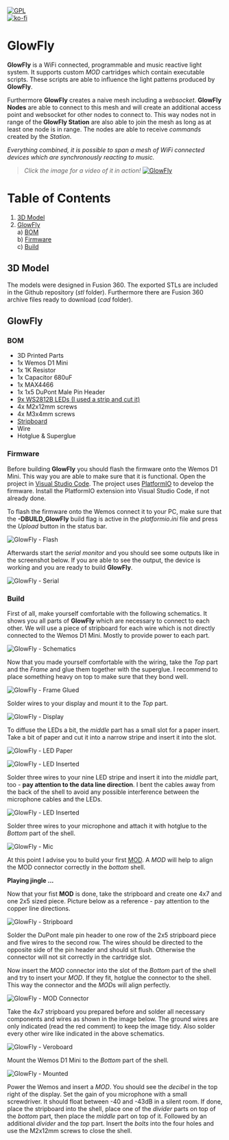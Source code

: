 [![GPL](https://img.shields.io/github/license/glowfly/glowfly_station)](https://github.com/glowfly/glowfly_station/blob/master/LICENSE)   
[![ko-fi](https://www.ko-fi.com/img/githubbutton_sm.svg)](https://ko-fi.com/A0A01MQZP)

# GlowFly
**GlowFly** is a WiFi connected, programmable and music reactive light system. It supports custom *MOD* cartridges which contain executable scripts. These scripts are able to influence the light patterns produced by **GlowFly**.

Furthermore **GlowFly** creates a naive mesh including a *websocket*. **GlowFly Nodes** are able to connect to this mesh and will create an additional access point and websocket for other nodes to connect to. This way nodes not in range of the **GlowFly Station** are also able to join the mesh as long as at least one node is in range. The nodes are able to receive *commands* created by the *Station*.

*Everything combined, it is possible to span a mesh of WiFi connected devices which are synchronously reacting to music.*

> *Click the image for a video of it in action!*
[![GlowFly](https://raw.githubusercontent.com/glowfly/glowfly_station/master/img/cover2.jpg)](https://www.youtube.com/watch?v=Lw6lD8utsBI)

# Table of Contents
1. [3D Model](#3d-model)
2. [GlowFly](#GlowFly)  
    a) [BOM](#bom)  
    b) [Firmware](#firmware)  
    c) [Build](#build)

## 3D Model
The models were designed in Fusion 360. The exported STLs are included in the Github repository (*stl* folder). Furthermore there are Fusion 360 archive files ready to download (*cad* folder).

## GlowFly

### BOM

- 3D Printed Parts
- 1x Wemos D1 Mini
- 1x 1K Resistor
- 1x Capacitor 680uF
- 1x MAX4466
- 1x 1x5 DuPont Male Pin Header
- [9x WS2812B LEDs (I used a strip and cut it)](https://www.amazon.de/dp/B01CDTED80)
- 4x M2x12mm screws
- 4x M3x4mm screws
- [Stripboard](https://www.amazon.com/dp/B00C9NXP94)
- Wire
- Hotglue & Superglue

### Firmware

Before building **GlowFly** you should flash the firmware onto the Wemos D1 Mini. This way you are able to make sure that it is functional. Open the project in [Visual Studio Code](https://code.visualstudio.com/). The project uses [PlatformIO](https://platformio.org/platformio-ide) to develop the firmware. Install the PlatformIO extension into Visual Studio Code, if not already done. 

To flash the firmware onto the Wemos connect it to your PC, make sure that the **-DBUILD_GlowFly** build flag is active in the *platformio.ini* file and press the *Upload* button in the status bar.

![GlowFly - Flash](https://raw.githubusercontent.com/glowfly/glowfly_station/master/img/flash.png)

Afterwards start the *serial monitor* and you should see some outputs like in the screenshot below. If you are able to see the output, the device is working and you are ready to build **GlowFly**.

![GlowFly - Serial](https://raw.githubusercontent.com/glowfly/glowfly_station/master/img/serial.png)

### Build

First of all, make yourself comfortable with the following schematics. It shows you all parts of **GlowFly** which are necessary to connect to each other. We will use a piece of stripboard for each wire which is not directly connected to the Wemos D1 Mini. Mostly to provide power to each part.

![GlowFly - Schematics](https://raw.githubusercontent.com/glowfly/glowfly_station/master/img/GlowFly-circuit.png)

Now that you made yourself comfortable with the wiring, take the *Top* part and the *Frame* and glue them together with the superglue. I recommend to place something heavy on top to make sure that they bond well.

![GlowFly - Frame Glued](https://raw.githubusercontent.com/glowfly/glowfly_station/master/img/frame-glued.jpg)

Solder wires to your display and mount it to the *Top* part.

![GlowFly - Display](https://raw.githubusercontent.com/glowfly/glowfly_station/master/img/display.jpg)

To diffuse the LEDs a bit, the *middle* part has a small slot for a paper insert. Take a bit of paper and cut it into a narrow stripe and insert it into the slot.

![GlowFly - LED Paper](https://raw.githubusercontent.com/glowfly/glowfly_station/master/img/led-paper.jpg)

![GlowFly - LED Inserted](https://raw.githubusercontent.com/glowfly/glowfly_station/master/img/led-paper-insert.jpg)

Solder three wires to your nine LED stripe and insert it into the *middle* part, too - **pay attention to the data line direction**. I bent the cables away from the back of the shell to avoid any possible interference between the microphone cables and the LEDs.

![GlowFly - LED Inserted](https://raw.githubusercontent.com/glowfly/glowfly_station/master/img/led-insert.jpg)

Solder three wires to your microphone and attach it with hotglue to the *Bottom* part of the shell.

![GlowFly - Mic](https://raw.githubusercontent.com/glowfly/glowfly_station/master/img/mic.jpg)

At this point I advise you to build your first [MOD](#mods). A *MOD* will help to align the MOD connector correctly in the *bottom* shell.   

**Playing jingle ...**

Now that your fist **MOD** is done, take the stripboard and create one 4x7 and one 2x5 sized piece. Picture below as a reference - pay attention to the copper line directions.

![GlowFly - Stripboard](https://raw.githubusercontent.com/glowfly/glowfly_station/master/img/stripboard.jpg)

Solder the DuPont male pin header to one row of the 2x5 stripboard piece and five wires to the second row. The wires should be directed to the opposite side of the pin header and should sit flush. Otherwise the connector will not sit correctly in the cartridge slot. 

Now insert the *MOD* connector into the slot of the *Bottom* part of the shell and try to insert your *MOD*. If they fit, hotglue the connector to the shell. This way the connector and the *MOD*s will align perfectly.

![GlowFly - MOD Connector](https://raw.githubusercontent.com/glowfly/glowfly_station/master/img/mod-connector.jpg)

Take the 4x7 stripboard you prepared before and solder all necessary components and wires as shown in the image below. The ground wires are only indicated (read the red comment) to keep the image tidy. Also solder every other wire like indicated in the above schematics.

![GlowFly - Veroboard](https://raw.githubusercontent.com/glowfly/glowfly_station/master/img/murRLi-Veroboard.png)

Mount the Wemos D1 Mini to the *Bottom* part of the shell.

![GlowFly - Mounted](https://raw.githubusercontent.com/glowfly/glowfly_station/master/img/mounted.jpg)

Power the Wemos and insert a *MOD*. You should see the *decibel* in the top right of the display. Set the gain of you microphone with a small screwdriver. It should float between -40 and -43dB in a silent room. If done, place the stripboard into the shell, place one of the *divider* parts on top of the *bottom* part, then place the *middle* part on top of it. Followed by an additional *divider* and the *top* part.
Insert the *bolts* into the four holes and use the M2x12mm screws to close the shell.